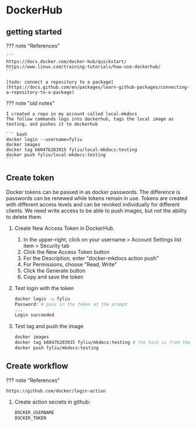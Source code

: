 # DockerHub

## getting started

??? note "References"

    ```
    https://docs.docker.com/docker-hub/quickstart/
    https://www.linux.com/training-tutorials/how-use-dockerhub/
    ```

    [todo: connect a repository to a package](https://docs.github.com/en/packages/learn-github-packages/connecting-a-repository-to-a-package)

??? note "old notes"

    I created a repo in my account called local-mkdocs
    The follow commands logs into dockerhub, tags the local image as testing, and pushes it to dockerhub

    ``` bash
    docker login --username=fyliu
    docker images
    docker tag b6047b203915 fyliu/local-mkdocs:testing
    docker push fyliu/local-mkdocs:testing
    ```

## Create token

Docker tokens can be passed in as docker passwords. The difference is passwords can be renewed while tokens remain in use. Tokens are created with different access levels and can be revoked individually for different clients. We need write access to be able to push images, but not the ability to delete them.


1. Create New Access Token in DockerHub.

    1. In the upper-right, click on your username > Account Settings list item > Security tab
    1. Click the New Access Token button
    1. For the Description, enter "docker-mkdocs action push"
    1. For Permissions, choose "Read, Write"
    1. Click the Generate button
    1. Copy and save the token

1. Test login with the token

    ``` bash
    docker login -u fyliu
    Password: # pass in the token at the prompt
    ...
    Login succeeded
    ```

1. Test tag and push the image

    ``` bash
    docker images
    docker tag b6047b203915 fyliu/mkdocs:testing # the hash is from the images list for the docker-mkdocs image in the local system
    docker push fyliu/mkdocs:testing
    ```

## Create workflow

??? note "References"

    https://github.com/docker/login-action

1. Create action secrets in github:

    ``` bash
    DOCKER_USERNAME
    DOCKER_TOKEN
    ```
